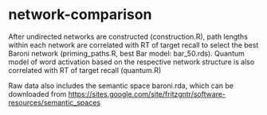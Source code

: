# network-comparison

After undirected networks are constructed (construction.R), path lengths within each network are correlated with RT of target recall 
to select the best Baroni network (priming_paths.R, best Bar model: bar_50.rds). Quantum model of word activation based on the respective network structure
is also correlated with RT of target recall (quantum.R)

Raw data also includes the semantic space baroni.rda, which can be downloaded from https://sites.google.com/site/fritzgntr/software-resources/semantic_spaces
